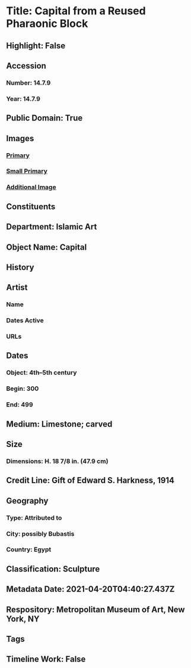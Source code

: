 # Title: Capital from a Reused Pharaonic Block
## Highlight: False
## Accession
### Number: 14.7.9
### Year: 14.7.9
## Public Domain: True
## Images
### [Primary](https://images.metmuseum.org/CRDImages/is/original/14.7.9.jpg)
### [Small Primary](https://images.metmuseum.org/CRDImages/is/web-large/14.7.9.jpg)
### [Additional Image](https://images.metmuseum.org/CRDImages/is/original/31777.jpg)
## Constituents
## Department: Islamic Art
## Object Name: Capital
## History
## Artist
### Name
### Dates Active
### URLs
## Dates
### Object: 4th–5th century
### Begin: 300
### End: 499
## Medium: Limestone; carved
## Size
### Dimensions: H. 18 7/8 in. (47.9 cm)
## Credit Line: Gift of Edward S. Harkness, 1914
## Geography
### Type: Attributed to
### City: possibly Bubastis
### Country: Egypt
## Classification: Sculpture
## Metadata Date: 2021-04-20T04:40:27.437Z
## Respository: Metropolitan Museum of Art, New York, NY
## Tags
## Timeline Work: False